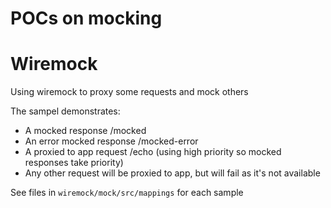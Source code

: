 # POCs on mocking

# Wiremock

Using wiremock to proxy some requests and mock others

The sampel demonstrates:
* A mocked response /mocked
* An error mocked response /mocked-error
* A proxied to app request /echo (using high priority so mocked responses take priority)
* Any other request will be proxied to app, but will fail as it's not available

See files in `wiremock/mock/src/mappings` for each sample


